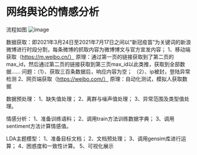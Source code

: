 # 网络舆论的情感分析
流程如图
![image](https://user-images.githubusercontent.com/78336096/142883963-81e20612-7b7a-4b9d-8e26-fcc9ae71f60b.png)

数据获取：即2021年3月24日至2021年7月17日之间以“新冠疫苗”为关键词的新浪微博进行时段分割，每条微博的抓取内容为微博博文与官方宣发内容；
1、移动端获取（https://m.weibo.cn/）
原理：通过第一页的链接获取到了第二页的max_id，然后通过第二页的链接获取到第三页max_id以此类推，获取到全部数据......
问题：（1）、获取三百条数据后，响应内容为空；
      （2）、ip被封，登陆异常检测
2、网页端获取（https://weibo.com/）
原理：自动化测试，模拟人获取数据

数据预处理：
1、缺失值处理；
2、离群与噪声值处理；
3、异常范围及类型值处理。

情感分析：
1、准备训练语料；
2、调用train方法训练数据字典；
3、调用sentiment方法计算情感值。

LDA主题模型：
1、准备目标文档；
2、文档预处理；
3、调用gensim库进行运算；
4、困惑度和一致性计算。
5、可视化展示







